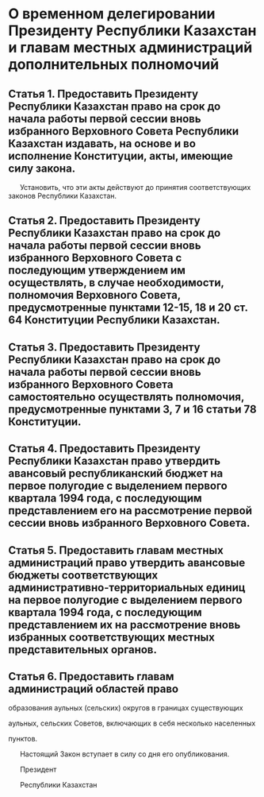 # О вpеменном делегиpовании Пpезиденту Республики Казахстан и главам местных администpаций дополнительных полномочий

## Статья 1. Предоставить Президенту Республики Казахстан право на срок до начала работы первой сессии вновь избранного Верховного Совета Республики Казахстан издавать, на основе и во исполнение Конституции, акты, имеющие силу закона.

      Установить, что эти акты действуют до принятия соответствующих законов Республики Казахстан.

## Статья 2. Предоставить Президенту Республики Казахстан право на срок до начала работы первой сессии вновь избранного Верховного Совета с последующим утверждением им осуществлять, в случае необходимости, полномочия Верховного Совета, предусмотренные пунктами 12-15, 18 и 20 ст. 64 Конституции Республики Казахстан.

## Статья 3. Предоставить Президенту Республики Казахстан право на срок до начала работы первой сессии вновь избранного Верховного Совета самостоятельно осуществлять полномочия, предусмотренные пунктами 3, 7 и 16 статьи 78 Конституции.

## Статья 4. Предоставить Президенту Республики Казахстан право утвердить авансовый республиканский бюджет на первое полугодие с выделением первого квартала 1994 года, с последующим представлением его на рассмотрение первой сессии вновь избранного Верховного Совета.

## Статья 5. Предоставить главам местных администраций право утвердить авансовые бюджеты соответствующих административно-территориальных единиц на первое полугодие с выделением первого квартала 1994 года, с последующим представлением их на рассмотрение вновь избранных соответствующих местных представительных органов.

## Статья 6. Предоставить главам администраций областей право

образования аульных (сельских) округов в границах существующих

аульных, сельских Советов, включающих в себя несколько населенных

пунктов.

      Настоящий Закон вступает в силу со дня его опубликования.

      Президент

      Республики Казахстан

